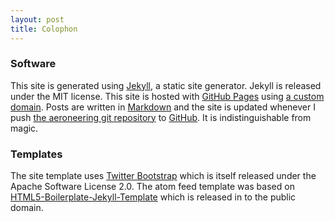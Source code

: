```yaml
---
layout: post
title: Colophon
---
```


### Software

This site is generated using [Jekyll](http://jekyllrb.com/), a static site generator.  Jekyll is released under the MIT license.  This site is hosted with [GitHub Pages](http://pages.github.com/) using [a custom domain](https://help.github.com/articles/setting-up-a-custom-domain-with-pages).  Posts are written in [Markdown](http://daringfireball.net/projects/markdown/) and the site is updated whenever I push [the aeroneering git repository](https://github.com/aeroneering/aeroneering.github.com) to [GitHub](http://github.com).  It is indistinguishable from magic.

### Templates

The site template uses [Twitter Bootstrap](http://twitter.github.com/bootstrap/) which is itself released under the Apache Software License 2.0.  The atom feed template was based on [HTML5-Boilerplate-Jekyll-Template](https://github.com/bobschi/HTML5-Boilerplate-Jekyll-Template) which is released in to the public domain.
